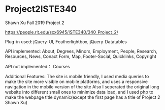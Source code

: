 # Project2ISTE340

Shawn Xu Fall 2019
Project 2

https://people.rit.edu/sxx6945/ISTE340/340_Project_2/

Plug-in used: jQuery-UI, Featherlightbox, jQuery-Datatables

API implemented: About, Degrees, Minors, Employment, People, Research, Resources, News, Conact Form, Map, Footer-Social, Quicklinks, Copyright

API not implemented： Courses

Additional Features: The site is mobile friendly, I used media queries to make the site more visible on mobile platforms, and uses a responsive navigation in the mobile version of the site
Also I seperated the original long website into different small ones to minimize data load, and I used php to make the webpage title dynamic(except the first page has a title of Project 2 Shawn Xu)
